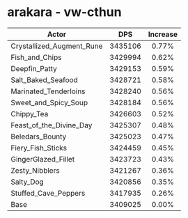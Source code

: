 # arakara - vw-cthun
| Actor | DPS | Increase |
|---|:---:|:---:|
|Crystallized_Augment_Rune|3435106|0.77%|
|Fish_and_Chips|3429994|0.62%|
|Deepfin_Patty|3429153|0.59%|
|Salt_Baked_Seafood|3428721|0.58%|
|Marinated_Tenderloins|3428240|0.56%|
|Sweet_and_Spicy_Soup|3428184|0.56%|
|Chippy_Tea|3426603|0.52%|
|Feast_of_the_Divine_Day|3425307|0.48%|
|Beledars_Bounty|3425023|0.47%|
|Fiery_Fish_Sticks|3424459|0.45%|
|GingerGlazed_Fillet|3423723|0.43%|
|Zesty_Nibblers|3421267|0.36%|
|Salty_Dog|3420856|0.35%|
|Stuffed_Cave_Peppers|3417935|0.26%|
|Base|3409025|0.00%|
